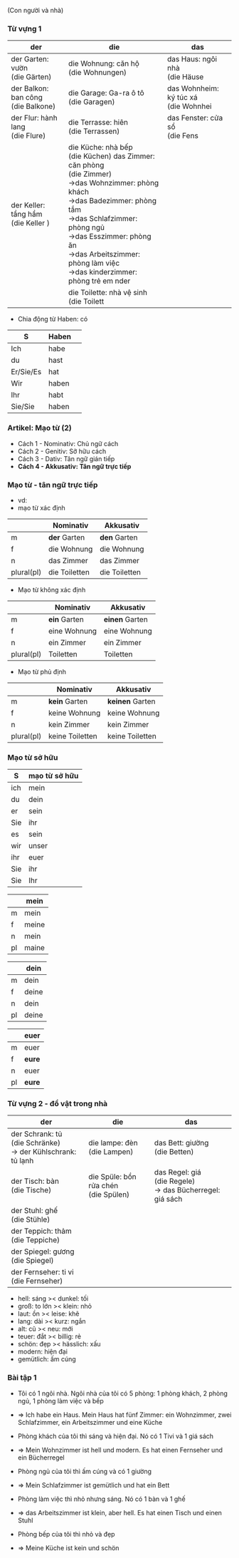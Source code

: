 (Con người và nhà)

### Từ vựng 1

| der                                    | die                                                                                                                                                                                                                                                                                                   | das                                     |
| -------------------------------------- | ----------------------------------------------------------------------------------------------------------------------------------------------------------------------------------------------------------------------------------------------------------------------------------------------------- | --------------------------------------- |
| der Garten: vườn <br>(die Gärten)      | die Wohnung: căn hộ<br>(die Wohnungen)                                                                                                                                                                                                                                                                | das Haus: ngôi nhà <br>(die Häuse       |
| der Balkon: ban công <br>(die Balkone) | die Garage: Ga-ra ô tô <br>(die Garagen)                                                                                                                                                                                                                                                              | das Wohnheim: ký túc xá<br>(die Wohnhei |
| der Flur: hành lang <br>(die Flure)    | die Terrasse: hiên <br>(die Terrassen)                                                                                                                                                                                                                                                                | das Fenster: cửa sổ<br>(die Fens        |
| der Keller: tầng hầm <br>(die Keller ) | die Küche: nhà bếp <br>(die Küchen)        das Zimmer: căn phòng <br>(die Zimmer)<br>->das Wohnzimmer: phòng khách<br>->das Badezimmer: phòng tắm <br>->das Schlafzimmer: phòng ngủ <br>->das Esszimmer: phòng ăn  <br>->das Arbeitszimmer: phòng làm việc <br>->das kinderzimmer: phòng trẻ em  nder |                                         |
|                                        | die Toilette: nhà vệ sinh <br>(die Toilett                                                                                                                                                                                                                                                            |                                         |


- Chia động từ Haben: có 

| S         | Haben |     |
| --------- | ----- | --- |
| Ich       | habe  |     |
| du        | hast  |     |
| Er/Sie/Es | hat   |     |
| Wir       | haben |     |
| Ihr       | habt  |     |
| Sie/Sie   | haben |     |

### Artikel: Mạo từ (2)
- Cách 1 - Nominativ: Chủ ngữ cách
- Cách 2 - Genitiv: Sỡ hữu cách 
- Cách 3 - Dativ: Tân ngữ gián tiếp 
- **Cách 4 - Akkusativ: Tân ngữ trực tiếp** 

### Mạo từ - tân ngữ trực tiếp 

- vd:
- mạo từ xác định

|            | Nominativ      | Akkusativ      |
| ---------- | -------------- | -------------- |
| m          | **der** Garten | **den** Garten |
| f          | die Wohnung    | die Wohnung    |
| n          | das Zimmer     | das Zimmer     |
| plural(pl) | die Toiletten  | die Toiletten  |
- Mạo từ không xác định 

|            | Nominativ      | Akkusativ        |
| ---------- | -------------- | ---------------- |
| m          | **ein** Garten | **einen** Garten |
| f          | eine Wohnung   | eine Wohnung     |
| n          | ein Zimmer     | ein Zimmer       |
| plural(pl) | Toiletten      | Toiletten        |
- Mạo từ phủ định 

|            | Nominativ       | Akkusativ         |
| ---------- | --------------- | ----------------- |
| m          | **kein** Garten | **keinen** Garten |
| f          | keine Wohnung   | keine Wohnung     |
| n          | kein Zimmer     | kein Zimmer       |
| plural(pl) | keine Toiletten | keine Toiletten   |


### Mạo từ sở hữu 

| S   | mạo từ sở hữu |
| --- | ------------- |
| ich | mein          |
| du  | dein          |
| er  | sein          |
| Sie | ihr           |
| es  | sein          |
| wir | unser         |
| ihr | euer          |
| Sie | ihr           |
| Sie | Ihr           |

|     | mein  |
| --- | ----- |
| m   | mein  |
| f   | meine |
| n   | mein  |
| pl  | maine |

|     | dein  |
| --- | ----- |
| m   | dein  |
| f   | deine |
| n   | dein  |
| pl  | deine |

|     | euer     |
| --- | -------- |
| m   | euer     |
| f   | **eure** |
| n   | euer     |
| pl  | **eure** |

### Từ vựng 2 - đồ vật trong nhà
| der                                                               | die                                     | das                                                            |
| ----------------------------------------------------------------- | --------------------------------------- | -------------------------------------------------------------- |
| der Schrank: tủ <br>(die Schränke)<br>-> der Kühlschrank: tủ lạnh | die lampe: đèn<br>(die Lampen)          | das Bett: giường <br>(die Betten)                              |
| der Tisch: bàn <br>(die Tische)                                   | die Spüle: bồn rửa chén<br>(die Spülen) | das Regel: giá<br>(die Regele)<br>-> das Bücherregel: giá sách |
| der Stuhl: ghế<br>(die Stühle)                                    |                                         |                                                                |
| der Teppich: thảm <br>(die Teppiche)                              |                                         |                                                                |
| der Spiegel: gương <br>(die Spiegel)                              |                                         |                                                                |
| der Fernseher: ti vi <br>(die Fernseher)                          |                                         |                                                                |

- hell: sáng >< dunkel: tối 
- groß: to lớn  >< klein: nhỏ
- laut: ồn >< leise: khẽ 
- lang: dài >< kurz: ngắn 
- alt: cũ >< neu: mới
- teuer: đắt >< billig: rẻ 
- schön: đẹp >< hässlich: xấu 
- modern: hiện đại 
- gemütlich: ấm cúng


### Bài tập 1
- Tôi có 1 ngôi nhà. Ngôi nhà của tôi có 5 phòng: 1 phòng khách, 2 phòng ngủ, 1 phòng làm việc và bếp 
- => Ich habe ein Haus. Mein Haus hat fünf Zimmer: ein Wohnzimmer, zwei Schlafzimmer, ein Arbeitszimmer und eine Küche

- Phòng khách của tôi thì sáng và hiện đại. Nó có 1 Tivi và 1 giá sách 
- => Mein Wohnzimmer ist hell und modern. Es hat einen Fernseher und ein Bücherregel

- Phòng ngủ của tôi thì ấm cúng và có 1 giường 
- => Mein Schlafzimmer ist gemütlich und hat ein Bett

- Phòng làm việc thì nhỏ nhưng sáng. Nó có 1 bàn và 1 ghế 
- => das Arbeitszimmer ist klein, aber hell. Es hat einen Tisch und einen Stuhl

- Phòng bếp của tôi thì nhỏ và đẹp
- => Meine Küche ist kein und schön